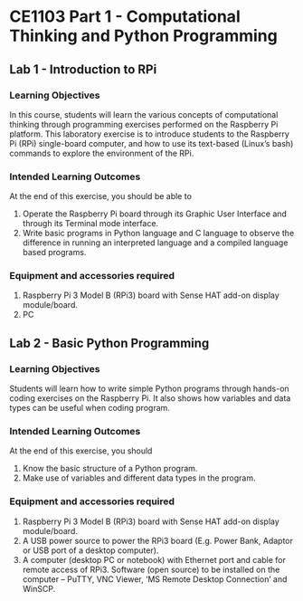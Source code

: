 # CE1103 Part 1 - Computational Thinking and Python Programming

## Lab 1 - Introduction to RPi

### Learning Objectives
In this course, students will learn the various concepts of computational thinking
through programming exercises performed on the Raspberry Pi platform. This
laboratory exercise is to introduce students to the Raspberry Pi (RPi) single-board
computer, and how to use its text-based (Linux’s bash) commands to explore the
environment of the RPi.

### Intended Learning Outcomes
At the end of this exercise, you should be able to
1. Operate the Raspberry Pi board through its Graphic User Interface and through its
Terminal mode interface.
2. Write basic programs in Python language and C language to observe the difference
in running an interpreted language and a compiled language based programs.

### Equipment and accessories required
1. Raspberry Pi 3 Model B (RPi3) board with Sense HAT add-on display
module/board.
2. PC


## Lab 2 - Basic Python Programming

### Learning Objectives
Students will learn how to write simple Python programs through hands-on coding exercises on the Raspberry Pi. It also shows how variables and data types can be useful when coding program.

### Intended Learning Outcomes
At the end of this exercise, you should
1. Know the basic structure of a Python program.
2. Make use of variables and different data types in the program.

### Equipment and accessories required
1. Raspberry Pi 3 Model B (RPi3) board with Sense HAT add-on display module/board.
2. A USB power source to power the RPi3 board (E.g. Power Bank, Adaptor or USB port of a desktop computer).
3. A computer (desktop PC or notebook) with Ethernet port and cable for remote access of RPi3. Software (open source) to be installed on the computer – PuTTY, VNC Viewer, ‘MS Remote Desktop Connection’ and WinSCP.